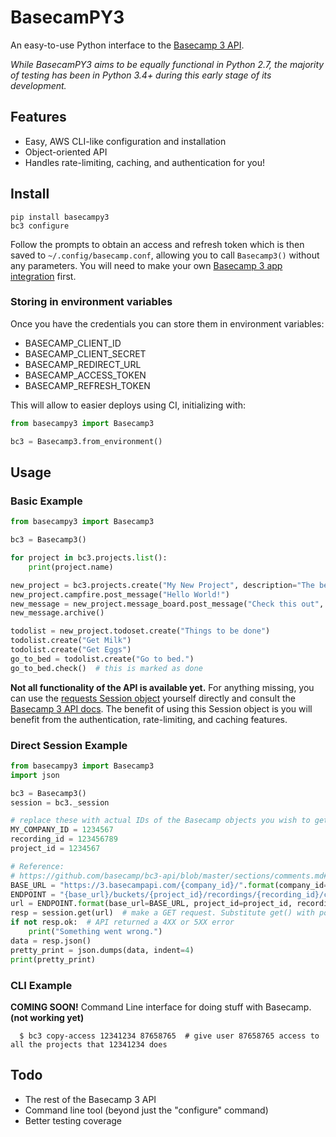 # BasecamPY3
An easy-to-use Python interface to the [Basecamp 3 API](https://github.com/basecamp/bc3-api).

*While BasecamPY3 aims to be equally functional in Python 2.7, the majority of testing has been in Python 3.4+ during 
this early stage of its development.*

## Features
  - Easy, AWS CLI-like configuration and installation
  - Object-oriented API
  - Handles rate-limiting, caching, and authentication for you!

## Install
```
pip install basecampy3
bc3 configure
```
Follow the prompts to obtain an access and refresh token which is then saved to `~/.config/basecamp.conf`, allowing you 
to call `Basecamp3()` without any parameters. You will need to make your own 
[Basecamp 3 app integration](https://launchpad.37signals.com/integrations) first.

### Storing in environment variables
Once you have the credentials you can store them in environment variables:

* BASECAMP_CLIENT_ID
* BASECAMP_CLIENT_SECRET
* BASECAMP_REDIRECT_URL
* BASECAMP_ACCESS_TOKEN
* BASECAMP_REFRESH_TOKEN

This will allow to easier deploys using CI, initializing with:

```py
from basecampy3 import Basecamp3

bc3 = Basecamp3.from_environment()
```

## Usage
### Basic Example
```py
from basecampy3 import Basecamp3

bc3 = Basecamp3()

for project in bc3.projects.list():
    print(project.name)

new_project = bc3.projects.create("My New Project", description="The best project ever made.")
new_project.campfire.post_message("Hello World!")
new_message = new_project.message_board.post_message("Check this out", content="This is a new message thread start.")
new_message.archive()

todolist = new_project.todoset.create("Things to be done")
todolist.create("Get Milk")
todolist.create("Get Eggs")
go_to_bed = todolist.create("Go to bed.")
go_to_bed.check()  # this is marked as done
```

**Not all functionality of the API is available yet.** For anything missing, you can use the 
[requests Session object](https://requests.readthedocs.io/en/master/user/advanced/#session-objects) yourself directly 
and consult the [Basecamp 3 API docs](https://github.com/basecamp/bc3-api/tree/master/sections). The benefit of using 
this Session object is you will benefit from the authentication, rate-limiting, and caching features.

### Direct Session Example
```py
from basecampy3 import Basecamp3
import json

bc3 = Basecamp3()
session = bc3._session

# replace these with actual IDs of the Basecamp objects you wish to get
MY_COMPANY_ID = 1234567
recording_id = 123456789
project_id = 1234567

# Reference:
# https://github.com/basecamp/bc3-api/blob/master/sections/comments.md#get-comments
BASE_URL = "https://3.basecampapi.com/{company_id}/".format(company_id=MY_COMPANY_ID)  # base of all API requests
ENDPOINT = "{base_url}/buckets/{project_id}/recordings/{recording_id}/comments.json"  # get comments endpoint
url = ENDPOINT.format(base_url=BASE_URL, project_id=project_id, recording_id=recording_id)
resp = session.get(url)  # make a GET request. Substitute get() with post() or put() or delete() as needed
if not resp.ok:  # API returned a 4XX or 5XX error
    print("Something went wrong.")
data = resp.json()
pretty_print = json.dumps(data, indent=4)
print(pretty_print)
```

### CLI Example
**COMING SOON!**
Command Line interface for doing stuff with Basecamp.
**(not working yet)**
```
  $ bc3 copy-access 12341234 87658765  # give user 87658765 access to all the projects that 12341234 does
```

## Todo
  - The rest of the Basecamp 3 API
  - Command line tool (beyond just the "configure" command)
  - Better testing coverage
